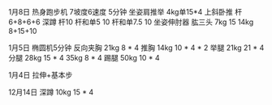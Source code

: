 1月8日
热身跑步机 
7坡度6速度 5分钟
坐姿肩推举 
4kg单15*4
上斜卧推 
杆6+8+6+6
深蹲 
杆10 
杆和单5  10 
杆和单7.5  10
坐姿伸肘器 肱三头 
7kg 15 
14kg 8+15+10


1月5日
椭圆机5分钟
反向夹胸 
21kg 8 * 4
推胸 
14kg 10 * 4 * 2
举腿
21kg 21 * 4
分腿
28kg 15 * 4
35kg 8 * 4
踢腿
50kg 10 * 4




1月4日
拉伸+基本步

12月14日
深蹲
10kg  15 * 4
